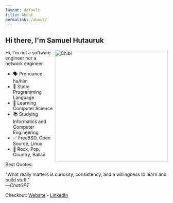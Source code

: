 ```yaml
---
layout: default
title: About
permalink: /about/
---
```


## Hi there, I'm Samuel Hutauruk
<img align="right" src="{{ site.url }}{{ site.baseurl }}/assets/images/chibi.png" alt="Chibi" width=350px height=350px/>
<!-- ![chibi](/assets/images/chibi.png) -->

Hi, I'm not a software engineer nor a network engineer

- 🗣 Pronounce he/him
- 💙 Static Programming Language
- 🌱 Learning Computer Science
- 📚 Studying Informatics and Computer Engineering
- ✅ FreeBSD, Open Source, Linux
- 🎵 Rock, Pop, Country, Ballad

Best Quotes:  
  
"What really matters is curiosity, consistency, and a willingness to learn and build stuff."  
     —*ChatGPT*  
  
Checkout: [Website](https://samuelhutauruk2.github.io) - [LinkedIn](https://linkedin.com/in/samuelhutauruk)  
